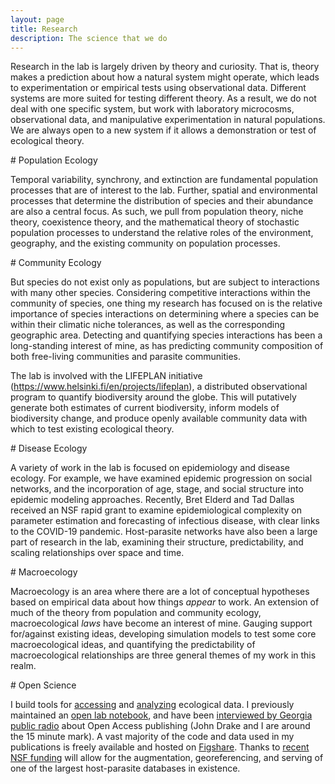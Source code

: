 ```yaml
---
layout: page
title: Research
description: The science that we do
---
```




<div class="pure-u-1 copy" markdown="1">

Research in the lab is largely driven by theory and curiosity. That is, theory makes a prediction about how a natural system might operate, which leads to experimentation or empirical tests using observational data. Different systems are more suited for testing different theory. As a result, we do not deal with one specific system, but work with laboratory microcosms, observational data, and manipulative experimentation in natural populations. We are always open to a new system if it allows a demonstration or test of ecological theory. 

</div>


<div class="pure-u-1 copy" markdown="1">
# Population Ecology

Temporal variability, synchrony, and extinction are fundamental population processes that are of interest to the lab. Further, spatial and environmental processes that determine the distribution of species and their abundance are also a central focus. As such, we pull from population theory, niche theory, coexistence theory, and the mathematical theory of stochastic population processes to understand the relative roles of the environment, geography, and the existing community on population processes.

</div>




<div class="pure-u-1 copy" markdown="1">
# Community Ecology

But species do not exist only as populations, but are subject to interactions with many other species. Considering competitive interactions within the community of species, one thing my research has focused on is the relative importance of species interactions on determining where a species can be within their climatic niche tolerances, as well as the corresponding geographic area. Detecting and quantifying species interactions has been a long-standing interest of mine, as has predicting community composition of both free-living communities and parasite communities. 

The lab is involved with the LIFEPLAN initiative (https://www.helsinki.fi/en/projects/lifeplan), a distributed observational program to quantify biodiversity around the globe. This will putatively generate both estimates of current biodiversity, inform models of biodiversity change, and produce openly available community data with which to test existing ecological theory. 

</div>






<div class="pure-u-1 copy" markdown="1">
# Disease Ecology

A variety of work in the lab is focused on epidemiology and disease ecology. For example, we have examined epidemic progression on social networks, and the incorporation of age, stage, and social structure into epidemic modeling approaches. Recently, Bret Elderd and Tad Dallas received an NSF rapid grant to examine epidemiological complexity on parameter estimation and forecasting of infectious disease, with clear links to the COVID-19 pandemic. Host-parasite networks have also been a large part of research in the lab, examining their structure, predictability, and scaling relationships over space and time. 

</div>






<div class="pure-u-1 copy" markdown="1">
# Macroecology

Macroecology is an area where there are a lot of conceptual hypotheses based on empirical data about how things _appear_ to work. An extension of much of the theory from population and community ecology, macroecological _laws_ have become an interest of mine. Gauging support for/against existing ideas, developing simulation models to test some core macroecological ideas, and quantifying the predictability of macroecological relationships are three general themes of my work in this realm. 

</div>




<div class="pure-u-1 copy" markdown="1">
# Open Science

I build tools for [accessing](https://github.com/ropensci/helminthR) and [analyzing](https://github.com/taddallas/metacom) ecological data. I previously maintained an [open lab notebook](http://taddallas.github.io/LabNotebook/), and have been [interviewed by Georgia public radio](https://beta.prx.org/stories/138032) about Open Access publishing (John Drake and I are around the 15 minute mark). A vast majority of the code and data used in my publications is freely available and hosted on [Figshare](https://figshare.com/authors/Tad_Dallas/2585290). Thanks to [recent NSF funding](https://www.nsf.gov/awardsearch/showAward?AWD_ID=2329961&HistoricalAwards=false) will allow for the augmentation, georeferencing, and serving of one of the largest host-parasite databases in existence.

</div>
